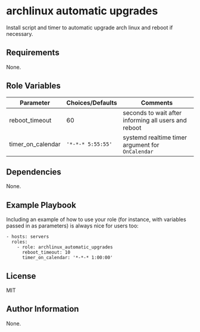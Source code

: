archlinux automatic upgrades
=========

Install script and timer to automatic upgrade arch linux and reboot if necessary.

Requirements
------------

None.

Role Variables
--------------

| Parameter         | Choices/Defaults  | Comments |
| ----------------- | ----------------- | -------- |
| reboot_timeout    | 60                | seconds to wait after informing all users and reboot |
| timer_on_calendar | `'*-*-* 5:55:55'` | systemd realtime timer argument for `OnCalendar` |


Dependencies
------------

None.

Example Playbook
----------------

Including an example of how to use your role (for instance, with variables passed in as parameters) is always nice for users too:

    - hosts: servers
      roles:
        - role: archlinux_automatic_upgrades
          reboot_timeout: 10
          timer_on_calendar: '*-*-* 1:00:00'


License
-------

MIT

Author Information
------------------

None.
